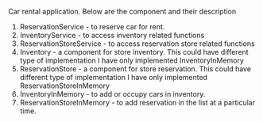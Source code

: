 Car rental application. Below are the component and their description
1. ReservationService - to reserve car for rent.
2. InventoryService - to access inventory related functions
3. ReservationStoreService - to access reservation store related functions
4. Inventory - a component for store inventory. This could have different type of implementation I have only implemented InventoryInMemory
5. ReservationStore -  a component for store reservation. This could have different type of implementation I have only implemented ReservationStoreInMemory
6. InventoryInMemory - to add or occupy cars in inventory.
7. ReservationStoreInMemory -  to add reservation in the list at a particular time.
